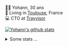 <p>
  👨🏻 <bold>Yohann</bold>, 30 ans<br/>
  💼 Living in <a href="https://www.google.com/maps?q=toulouse">Toulouse</a>, France<br/>
  💻 CTO at <a href="https://trayvisor.com/">Trayvisor</a><br/>
</p>

<a href="https://github.com/anuraghazra/github-readme-stats"><img align="center" src="https://github-readme-stats-dviw-8taegaswk-yohann84ls-projects.vercel.app//api?username=yohann84L&show_icons=true&include_all_commits=true" alt="Yohann's github stats" /> </a>


<details>
  <summary>Some stats ...</summary><br/>
  

<!--START_SECTION:waka-->
![Code Time](http://img.shields.io/badge/Code%20Time-1%2C411%20hrs%2015%20mins-blue)

![Profile Views](http://img.shields.io/badge/Profile%20Views-1-blue)

**🐱 My GitHub Data** 

> 📦 441.0 kB Used in GitHub's Storage 
 > 
> 🏆 779 Contributions in the Year 2025
 > 
> 🚫 Not Opted to Hire
 > 
> 📜 26 Public Repositories 
 > 
> 🔑 21 Private Repositories 
 > 
**I'm an Early 🐤** 

```text
🌞 Morning                35332 commits       ███████░░░░░░░░░░░░░░░░░░   29.53 % 
🌆 Daytime                69335 commits       ██████████████░░░░░░░░░░░   57.94 % 
🌃 Evening                14807 commits       ███░░░░░░░░░░░░░░░░░░░░░░   12.37 % 
🌙 Night                  184 commits         ░░░░░░░░░░░░░░░░░░░░░░░░░   00.15 % 
```
📅 **I'm Most Productive on Friday** 

```text
Monday                   22947 commits       █████░░░░░░░░░░░░░░░░░░░░   19.18 % 
Tuesday                  22361 commits       █████░░░░░░░░░░░░░░░░░░░░   18.69 % 
Wednesday                24058 commits       █████░░░░░░░░░░░░░░░░░░░░   20.11 % 
Thursday                 23836 commits       █████░░░░░░░░░░░░░░░░░░░░   19.92 % 
Friday                   24225 commits       █████░░░░░░░░░░░░░░░░░░░░   20.25 % 
Saturday                 837 commits         ░░░░░░░░░░░░░░░░░░░░░░░░░   00.70 % 
Sunday                   1394 commits        ░░░░░░░░░░░░░░░░░░░░░░░░░   01.16 % 
```


📊 **This Week I Spent My Time On** 

```text
🕑︎ Time Zone: Europe/Paris

💬 Programming Languages: 
HTTP Request             8 hrs 17 mins       ███████████████████████░░   93.37 % 
Other                    35 mins             ██░░░░░░░░░░░░░░░░░░░░░░░   06.63 % 

🔥 Editors: 
Zed                      8 hrs 52 mins       █████████████████████████   100.00 % 

💻 Operating System: 
Mac                      8 hrs 52 mins       █████████████████████████   100.00 % 
```

**I Mostly Code in Python** 

```text
Python                   26 repos            █████████████░░░░░░░░░░░░   52.00 % 
Jupyter Notebook         4 repos             ██░░░░░░░░░░░░░░░░░░░░░░░   08.00 % 
JavaScript               3 repos             ██░░░░░░░░░░░░░░░░░░░░░░░   06.00 % 
HTML                     2 repos             █░░░░░░░░░░░░░░░░░░░░░░░░   04.00 % 
Shell                    2 repos             █░░░░░░░░░░░░░░░░░░░░░░░░   04.00 % 
```




 Last Updated on 30/10/2025 00:46:15 UTC
<!--END_SECTION:waka-->
